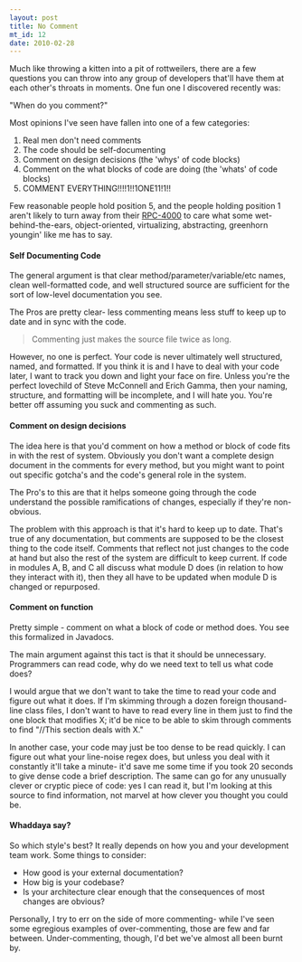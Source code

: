 ```yaml
---
layout: post
title: No Comment
mt_id: 12
date: 2010-02-28
---
```

Much like throwing a kitten into a pit of rottweilers, there are a few questions you can throw into any group of developers that'll have them at each other's throats in moments.  One fun one I discovered recently was:
<!--break-->

"When do you comment?"

Most opinions I've seen have fallen into one of a few categories:

1. Real men don't need comments
2. The code should be self-documenting
3. Comment on design decisions (the 'whys' of code blocks)
4. Comment on the what blocks of code are doing (the 'whats' of code blocks)
5. COMMENT EVERYTHING!!!!1!!1ONE11!1!!

Few reasonable people hold position 5, and the people holding position 1 aren't likely to turn away from their [RPC-4000](http://www.pbm.com/~lindahl/mel.html) to care what some wet-behind-the-ears, object-oriented, virtualizing, abstracting, greenhorn youngin' like me has to say.

#### Self Documenting Code ####
The general argument is that clear method/parameter/variable/etc names, clean well-formatted code, and well structured source are sufficient for the sort of low-level documentation you see.

The Pros are pretty clear- less commenting means less stuff to keep up to date and in sync with the code.

> Commenting just makes the source file twice as long.

However, no one is perfect.  Your code is never ultimately well structured, named, and formatted.  If you think it is and I have to deal with your code later, I want to track you down and light your face on fire.  Unless you're the perfect lovechild of Steve McConnell and Erich Gamma, then your naming, structure, and formatting will be incomplete, and I will hate you.  You're better off assuming you suck and commenting as such.

#### Comment on design decisions ####
The idea here is that you'd comment on how a method or block of code fits in with the rest of system.  Obviously you don't want a complete design document in the comments for every method, but you might want to point out specific gotcha's and the code's general role in the system.

The Pro's to this are that it helps someone going through the code understand the possible ramifications of changes, especially if they're non-obvious.

The problem with this approach is that it's hard to keep up to date.  That's true of any documentation, but comments are supposed to be the closest thing to the code itself.  Comments that reflect not just changes to the code at hand but also the rest of the system are difficult to keep current.  If code in modules A, B, and C all discuss what module D does (in relation to how they interact with it), then they all have to be updated when module D is changed or repurposed.

#### Comment on function ####
Pretty simple - comment on what a block of code or method does.  You see this formalized in Javadocs.

The main argument against this tact is that it should be unnecessary.  Programmers can read code, why do we need text to tell us what code does?

I would argue that we don't want to take the time to read your code and figure out what it does.  If I'm skimming through a dozen foreign thousand-line class files, I don't want to have to read every line in them just to find the one block that modifies X; it'd be nice to be able to skim through comments to find "//This section deals with X."

In another case, your code may just be too dense to be read quickly.  I can figure out what your line-noise regex does, but unless you deal with it constantly it'll take a minute- it'd save me some time if you took 20 seconds to give dense code a brief description.  The same can go for any unusually clever or cryptic piece of code: yes I can read it, but I'm looking at this source to find information, not marvel at how clever you thought you could be.

#### Whaddaya say?
So which style's best?  It really depends on how you and your development team work.  Some things to consider:

 * How good is your external documentation?
 * How big is your codebase?
 * Is your architecture clear enough that the consequences of most changes are obvious?

Personally, I try to err on the side of more commenting- while I've seen some egregious examples of over-commenting, those are few and far between.  Under-commenting, though, I'd bet we've almost all been burnt by.
 
